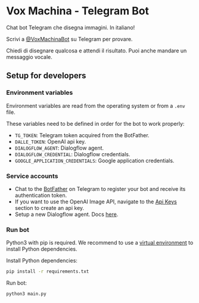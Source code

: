 # Vox Machina - Telegram Bot
Chat bot Telegram che disegna immagini. In italiano!

Scrivi a [@VoxMachinaBot](https://t.me/VoxMachinaBot) su Telegram per provare.

Chiedi di disegnare qualcosa e attendi il risultato. Puoi anche mandare un messaggio vocale.

## Setup for developers
### Environment variables
Environment variables are read from the operating system or from a `.env` file.

These variables need to be defined in order for the bot to work properly:
- `TG_TOKEN`: Telegram token acquired from the BotFather.
- `DALLE_TOKEN`: OpenAI api key.
- `DIALOGFLOW_AGENT`: Dialogflow agent.
- `DIALOGFLOW_CREDENTIAL`: Dialogflow credentials.
- `GOOGLE_APPLICATION_CREDENTIALS`: Google application credentials.

### Service accounts
- Chat to the [BotFather](https://t.me/botfather) on Telegram to register your bot and receive its authentication token.
- If you want to use the OpenAI Image API, navigate to the [Api Keys](https://beta.openai.com/account/api-keys) section to create an api key.
- Setup a new Dialogflow agent. Docs [here](https://cloud.google.com/dialogflow/es/docs/quick/setup).

### Run bot
Python3 with pip is required. We recommend to use a [virtual environment](https://docs.python.org/3/tutorial/venv.html) to install Python dependencies.

Install Python dependencies:
```bash
pip install -r requirements.txt
```

Run bot:
```bash
python3 main.py
```